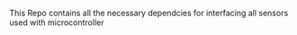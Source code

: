 This Repo contains all the necessary dependcies for interfacing all sensors used with microcontroller
